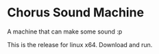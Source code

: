 # Chorus Sound Machine

A machine that can make some sound :p

This is the release for linux x64. Download and run.
